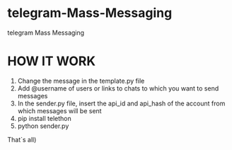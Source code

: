 # telegram-Mass-Messaging

telegram Mass Messaging

# HOW IT WORK

 1. Change the message in the template.py file
 2. Add @username of users or links to chats to which you want to send messages
 3. In the sender.py file, insert the api_id and api_hash of the account from which messages will be sent
 4. pip install telethon
 5. python sender.py

That`s all)
